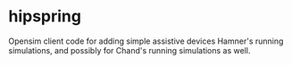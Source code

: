 hipspring
=========

Opensim client code for adding simple assistive devices Hamner's running simulations, and possibly for Chand's running simulations as well.